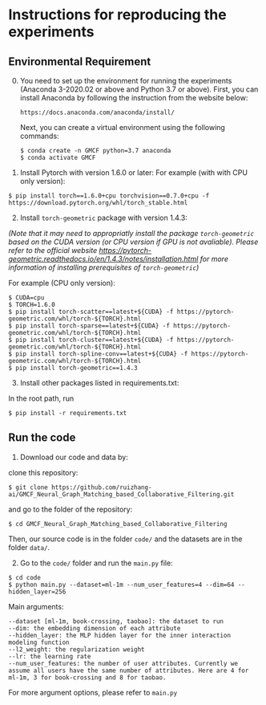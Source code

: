 
# Instructions for reproducing the experiments 

## Environmental Requirement

0. You need to set up the environment for running the experiments (Anaconda 3-2020.02 or above and Python 3.7 or above). First, you can install Anaconda by following the instruction from  the website below:
   <pre><code>https://docs.anaconda.com/anaconda/install/</code></pre>
   Next, you can create a virtual environment using the following commands:
   <pre><code>$ conda create -n GMCF python=3.7 anaconda
   $ conda activate GMCF</code></pre>

1. Install Pytorch with version 1.6.0 or later:
For example (with with CPU only version):
```
$ pip install torch==1.6.0+cpu torchvision==0.7.0+cpu -f https://download.pytorch.org/whl/torch_stable.html
```

2. Install ```torch-geometric``` package with version 1.4.3:

*(Note that it may need to appropriatly install the package ```torch-geometric``` based on the CUDA version (or CPU version if GPU is not avaliable). Please refer to the official website https://pytorch-geometric.readthedocs.io/en/1.4.3/notes/installation.html for more information of installing prerequisites of ```torch-geometric```)*

For example (CPU only version):
```
$ CUDA=cpu
$ TORCH=1.6.0
$ pip install torch-scatter==latest+${CUDA} -f https://pytorch-geometric.com/whl/torch-${TORCH}.html
$ pip install torch-sparse==latest+${CUDA} -f https://pytorch-geometric.com/whl/torch-${TORCH}.html
$ pip install torch-cluster==latest+${CUDA} -f https://pytorch-geometric.com/whl/torch-${TORCH}.html
$ pip install torch-spline-conv==latest+${CUDA} -f https://pytorch-geometric.com/whl/torch-${TORCH}.html
$ pip install torch-geometric==1.4.3
```

3. Install other packages listed in requirements.txt:

In the root path, run

```
$ pip install -r requirements.txt
```

## Run the code

1. Download our code and data by:

clone this repository:
```
$ git clone https://github.com/ruizhang-ai/GMCF_Neural_Graph_Matching_based_Collaborative_Filtering.git
```

and go to the folder of the repository:
```
$ cd GMCF_Neural_Graph_Matching_based_Collaborative_Filtering
```

Then, our source code is in the folder ```code/``` and the datasets are in the folder ```data/```.

2. Go to the ```code/``` folder and run the ```main.py``` file:
```
$ cd code
$ python main.py --dataset=ml-1m --num_user_features=4 --dim=64 --hidden_layer=256 
```
Main arguments:
```
--dataset [ml-1m, book-crossing, taobao]: the dataset to run
--dim: the embedding dimension of each attribute
--hidden_layer: the MLP hidden layer for the inner interaction modeling function
--l2_weight: the regularization weight
--lr: the learning rate
--num_user_features: the number of user attributes. Currently we assume all users have the same number of attributes. Here are 4 for ml-1m, 3 for book-crossing and 8 for taobao.
```
For more argument options, please refer to ```main.py```

